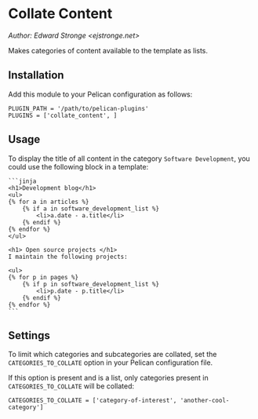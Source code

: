 # Collate Content #
*Author: Edward Stronge <ejstronge.net>*

Makes categories of content available to the template as lists.

## Installation ##

Add this module to your Pelican configuration as follows:

    PLUGIN_PATH = '/path/to/pelican-plugins'
    PLUGINS = ['collate_content', ]

## Usage ##

To display the title of all content in the category `Software Development`, 
you could use the following block in a template:

    ```jinja
    <h1>Development blog</h1>
    <ul> 
    {% for a in articles %}
        {% if a in software_development_list %}
            <li>a.date - a.title</li> 
        {% endif %}
    {% endfor %}
    </ul>
    
    <h1> Open source projects </h1>
    I maintain the following projects:
    
    <ul>
    {% for p in pages %}
        {% if p in software_development_list %}
            <li>p.date - p.title</li> 
        {% endif %}
    {% endfor %}
    ```

## Settings ##

To limit which categories and subcategories are collated, set the
`CATEGORIES_TO_COLLATE` option in your Pelican configuration file.

If this option is present and is a list, only categories present
in `CATEGORIES_TO_COLLATE` will be collated:

    CATEGORIES_TO_COLLATE = ['category-of-interest', 'another-cool-category']
